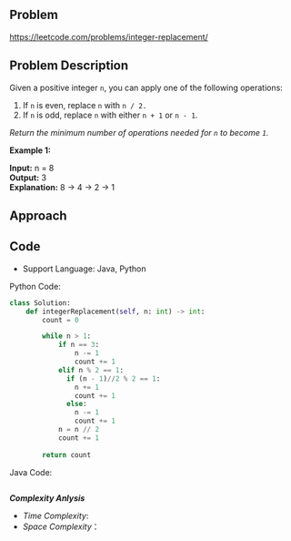 ## Problem

https://leetcode.com/problems/integer-replacement/

## Problem Description

Given a positive integer `n`, you can apply one of the following operations:

1. If `n` is even, replace `n` with `n / 2.`
2. If `n` is odd, replace `n` with either `n + 1` or `n - 1`.

*Return the minimum number of operations needed for `n` to become `1`.*

**Example 1:**

**Input:** n = 8  <br>
**Output:** 3  <br>
**Explanation:** 8 -> 4 -> 2 -> 1



## Approach

## Code

- Support Language: Java, Python

Python Code:

```py
class Solution:
    def integerReplacement(self, n: int) -> int:
        count = 0

        while n > 1:
            if n == 3:
                n -= 1
                count += 1
            elif n % 2 == 1:
              if (n - 1)//2 % 2 == 1:
                n += 1                
                count += 1
              else:
                n -= 1                
                count += 1
            n = n // 2
            count += 1
        
        return count
```

Java Code:

```

```

**_Complexity Anlysis_**

- _Time Complexity_: 
- _Space Complexity_：
